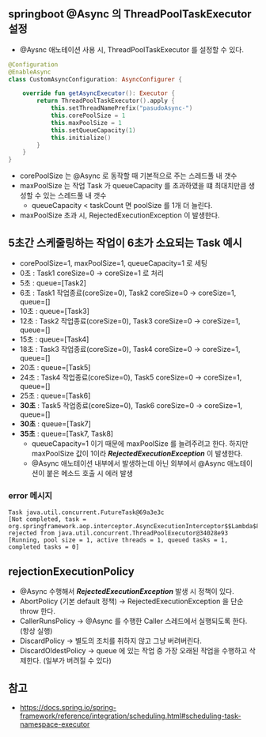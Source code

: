 ## springboot @Async 의 ThreadPoolTaskExecutor 설정
* @Aysnc 애노테이션 사용 시, ThreadPoolTaskExecutor 를 설정할 수 있다.
```kotlin
@Configuration
@EnableAsync
class CustomAsyncConfiguration: AsyncConfigurer {

    override fun getAsyncExecutor(): Executor {
        return ThreadPoolTaskExecutor().apply {
            this.setThreadNamePrefix("pasudoAsync-")
            this.corePoolSize = 1
            this.maxPoolSize = 1
            this.setQueueCapacity(1)
            this.initialize()
        }
    }
}
```
* corePoolSize 는 @Async 로 동작할 때 기본적으로 주는 스레드풀 내 갯수
* maxPoolSize 는 작업 Task 가 queueCapacity 를 초과하였을 떄 최대치만큼 생성할 수 있는 스레드풀 내 갯수
    * queueCapacity < taskCount 면 poolSize 를 1개 더 늘린다.
* maxPoolSize 초과 시, RejectedExecutionException 이 발생한다.


## 5초간 스케줄링하는 작업이 6초가 소요되는 Task 예시
* corePoolSize=1, maxPoolSize=1, queueCapacity=1 로 세팅
* 0초 : Task1 coreSize=0 -> coreSize=1 로 처리
* 5초 : queue=[Task2]
* 6초 : Task1 작업종료(coreSize=0), Task2 coreSize=0 -> coreSize=1, queue=[]
* 10초 : queue=[Task3]
* 12초 : Task2 작업종료(coreSize=0), Task3 coreSize=0 -> coreSize=1, queue=[]
* 15초 : queue=[Task4]
* 18초 : Task3 작업종료(coreSize=0), Task4 coreSize=0 -> coreSize=1, queue=[]
* 20초 : queue=[Task5]
* 24초 : Task4 작업종료(coreSize=0), Task5 coreSize=0 -> coreSize=1, queue=[]
* 25초 : queue=[Task6]
* **30초** : Task5 작업종료(coreSize=0), Task6 coreSize=0 -> coreSize=1, queue=[]
* **30초** : queue=[Task7]
* **35초** : queue=[Task7, Task8] 
    * queueCapacity=1 이기 때문에 maxPoolSize 를 늘려주려고 한다. 하지만 maxPoolSize 값이 1이라 _**RejectedExecutionException**_ 이 발생한다.
    * @Async 애노테이션 내부에서 발생하는데 아닌 외부에서 @Async 애노테이션이 붙은 메소드 호출 시 에러 발생

### error 메시지
```shell
Task java.util.concurrent.FutureTask@69a3e3c
[Not completed, task = org.springframework.aop.interceptor.AsyncExecutionInterceptor$$Lambda$880/0x00000008006e5c40@61f81d82] 
rejected from java.util.concurrent.ThreadPoolExecutor@34028e93
[Running, pool size = 1, active threads = 1, queued tasks = 1, completed tasks = 0]
```

## rejectionExecutionPolicy
* @Async 수행해서 _**RejectedExecutionException**_ 발생 시 정책이 있다.
 * AbortPolicy (기본 default 정책) -> RejectedExecutionException 을 단순 throw 한다.
 * CallerRunsPolicy -> @Async 를 수행한 Caller 스레드에서 실행되도록 한다. (항상 실행)
 * DiscardPolicy -> 별도의 조치를 취하지 않고 그냥 버려버린다.
 * DiscardOldestPolicy -> queue 에 있는 작업 중 가장 오래된 작업을 수행하고 삭제한다. (일부가 버려질 수 있다)

## 참고
* https://docs.spring.io/spring-framework/reference/integration/scheduling.html#scheduling-task-namespace-executor